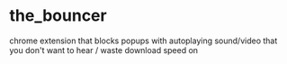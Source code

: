 # the_bouncer
chrome extension that blocks popups with autoplaying sound/video that you don't want to hear / waste download speed on

